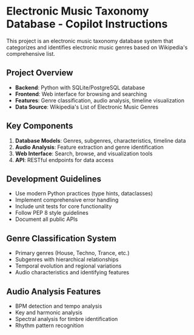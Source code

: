 # Electronic Music Taxonomy Database - Copilot Instructions

This project is an electronic music taxonomy database system that categorizes and identifies electronic music genres based on Wikipedia's comprehensive list.

## Project Overview
- **Backend**: Python with SQLite/PostgreSQL database
- **Frontend**: Web interface for browsing and searching
- **Features**: Genre classification, audio analysis, timeline visualization
- **Data Source**: Wikipedia's List of Electronic Music Genres

## Key Components
1. **Database Models**: Genres, subgenres, characteristics, timeline data
2. **Audio Analysis**: Feature extraction and genre identification
3. **Web Interface**: Search, browse, and visualization tools
4. **API**: RESTful endpoints for data access

## Development Guidelines
- Use modern Python practices (type hints, dataclasses)
- Implement comprehensive error handling
- Include unit tests for core functionality
- Follow PEP 8 style guidelines
- Document all public APIs

## Genre Classification System
- Primary genres (House, Techno, Trance, etc.)
- Subgenres with hierarchical relationships
- Temporal evolution and regional variations
- Audio characteristics and identifying features

## Audio Analysis Features
- BPM detection and tempo analysis
- Key and harmonic analysis
- Spectral analysis for timbre identification
- Rhythm pattern recognition